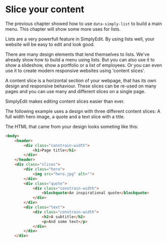 # Slice your content

The previous chapter showed how to use `data-simply-list` to build a main menu. This chapter will show some more uses for lists.

Lists are a very powerfull feature in SimplyEdit. By using lists well, your website will be easy to edit and look good.

There are many design elements that lend themselves to lists. We've already show how to build a menu using lists. But you can also use it to show a slideshow, show a portfolio or a list of employees. Or you can even use it to create modern responsive websites using 'content slices'.

A content slice is a horizontal section of your webpage, that has its own design and responsive behaviour. These slices can be re-used on many pages and you can use many and different slices on a single page.

SimplyEdit makes editing content slices easier than ever.

The following example uses a design with three different content slices: A full width hero image, a quote and a text slice with a title.

The HTML that came from your design looks someting like this:

```html
<body>
    <header>
        <div class="constrain-width">
            <h1>Page title</h1>
        </div>
    </header>
    <div class="slices">
        <div class="hero">
            <img src="hero.jpg" alt="">
        </div>
        <div class="quote">
            <div class="constrain-width">
                <blockquote>An inspirational quote</blockquote>
            </div>
        </div>
        <div class="text">
            <div class="constrain-width">
                <h2>A subtitle</h2>
                <p>And some text</p>
            </div>
        </div>
    </div>
```